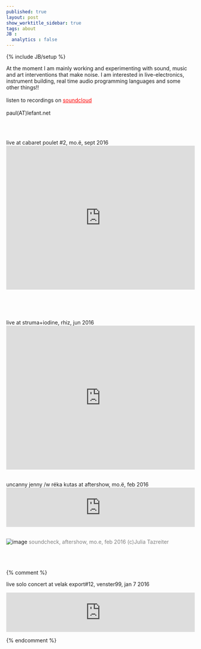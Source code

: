 ```yaml
---
published: true
layout: post
show_worktitle_sidebar: true
tags: about
JB :
  analytics : false
---
```


{% include JB/setup %}



At the moment I am mainly working and experimenting with sound, music and art interventions that make noise. I am interested in live-electronics, instrument building, real time audio programming languages and some other things!!
<br /><br />
listen to recordings on <a href="https://soundcloud.com/cabaretpoulet" style="color:red" target="_blank"> soundcloud </a>
<br />
<br />
paul(AT)lefant.net<br />


<br /><br />
<p>live at cabaret poulet #2, mo.ë, sept 2016
<br />
<iframe width="100%" height="384" frameborder="0" allowfullscreen="" webkitallowfullscreen="" src="http://player.vimeo.com/video/191088963?title=0&amp;byline=0&amp;portrait=0">
</iframe>
<br />
<br />


<br /><br />
<p>live at struma+iodine, rhiz, jun 2016
<br />
<iframe width="100%" height="384" frameborder="0" allowfullscreen="" webkitallowfullscreen="" src="http://player.vimeo.com/video/170353789?title=0&amp;byline=0&amp;portrait=0">
</iframe>
<br />
<br />



<p>uncanny jenny /w réka kutas at aftershow, mo.ë, feb 2016
<br />
<iframe width="100%" height="105" scrolling="no" frameborder="no" src="https://w.soundcloud.com/player/?url=https%3A//api.soundcloud.com/tracks/250469064&amp;color=000000&amp;auto_play=false&amp;hide_related=false&amp;show_comments=true&amp;show_user=true&amp;show_reposts=false"></iframe>
<br />

<br />
</p>
<img src="{{ site.url }}/images/reka_moe_aftershow1.jpg" alt="image">
<font color="grey">soundcheck, aftershow, mo.e, feb 2016   (c)Julia Tazreiter</font> 
<br />
<br />
<br />
<br />



{% comment %}

<p>live solo concert at velak export#12, venster99, jan 7 2016
<br />
</p>
<iframe width="100%" height="105" scrolling="no" frameborder="no" src="https://w.soundcloud.com/player/?url=https%3A//api.soundcloud.com/tracks/248755153&amp;color=000000&amp;auto_play=false&amp;hide_related=false&amp;show_comments=true&amp;show_user=true&amp;show_reposts=false"></iframe>

{% endcomment %}
